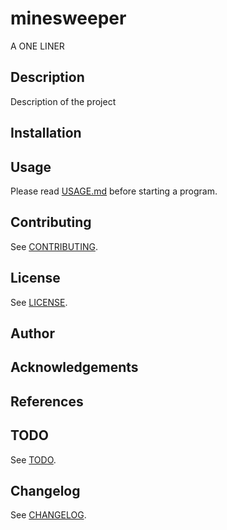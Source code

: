 # minesweeper

A ONE LINER

## Description

Description of the project

## Installation

## Usage

Please read [USAGE.md](USAGE.md) before starting a program.

## Contributing

See [CONTRIBUTING](CONTRIBUTING.md).

## License

See [LICENSE](LICENSE.md).

## Author

## Acknowledgements

## References

## TODO

See [TODO](TODO.md).

## Changelog

See [CHANGELOG](CHANGELOG.md).
